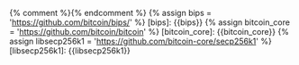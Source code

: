 {% comment %}<!-- reused (or likely to be reused) external links, alphabetical order -->{% endcomment %}
{% assign bips = 'https://github.com/bitcoin/bips/' %}
[bips]: {{bips}}
{% assign bitcoin_core = 'https://github.com/bitcoin/bitcoin' %}
[bitcoin_core]: {{bitcoin_core}}
{% assign libsecp256k1 = 'https://github.com/bitcoin-core/secp256k1' %}
[libsecp256k1]: {{libsecp256k1}}
